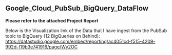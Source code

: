 ## Google_Cloud_PubSub_BigQuery_DataFlow

<b>Please refer to the attached Project Report</b>

Below is the Visualization link of the Data that I have ingest from the PubSub topic to BigQuery (12 BigQueries on Behind):
https://datastudio.google.com/embed/reporting/ac4051cd-f515-4209-992d-f19b3e741916/page/Wy2OC
